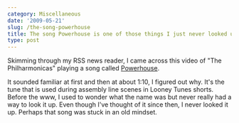 ```yaml
---
category: Miscellaneous
date: '2009-05-21'
slug: /the-song-powerhouse
title: The song Powerhouse is one of those things I just never looked up
type: post
---
```



Skimming through my RSS news reader, I came across this video of
"The Philharmonicas" playing a song called
[Powerhouse](http://en.wikipedia.org/wiki/Powerhouse_(song)).

It sounded familiar at first and then at about 1:10, I figured out
why. It's the tune that is used during assembly line scenes in
Looney Tunes shorts. Before the www, I used to wonder what the name
was but never really had a way to look it up. Even though I've
thought of it since then, I never looked it up. Perhaps that song
was stuck in an old mindset.